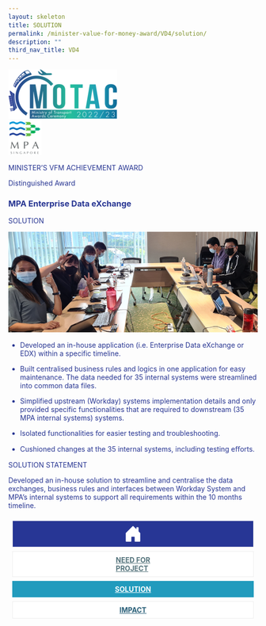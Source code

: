 ```yaml
---
layout: skeleton
title: SOLUTION
permalink: /minister-value-for-money-award/VD4/solution/
description: ""
third_nav_title: VD4
---
```

  <style type="text/css">
    .text-pri {
      color: #273592;
    }

    .nav-tabs {
      border-bottom: none !important;
      overflow: hidden !important;
    }

    .nav-link {
      margin: 8px !important;
      border-radius: 0px !important;
      font-weight: 700 !important;
      padding: 0.5rem 2.8rem !important;
    }

    .link-home {
      border: 1px solid #eee !important;
      color: #fff !important;
      background: rgb(39, 54, 149) !important;
      display: flex;
      justify-content: center;
      align-items: center;
    }

    .link-project {
      border: 1px solid #eee !important;
      color: rgb(83, 114, 122) !important;
      background-color: #fff !important;
      display: flex;
      justify-content: center;
      align-items: center;
    }

    .link-project.active {
      border: none !important;
      color: #fff !important;
      background: rgb(41, 115, 144) !important;
    }

    .link-solution {
      border: 1px solid #eee !important;
      color: rgb(69, 148, 145) !important;
      background-color: #fff !important;
      display: flex;
      justify-content: center;
      align-items: center;
    }

    .link-solution.active {
      border: none !important;
      color: #fff !important;
      background: rgb(34, 155, 189) !important;
    }

    .link-impact {
      border: 1px solid #eee !important;
      color: rgb(41, 95, 120) !important;
      background-color: #fff !important;
      display: flex;
      justify-content: center;
      align-items: center;
    }

    .link-impact.active {
      border: none !important;
      color: #fff !important;
      background: rgb(10, 91, 142) !important;
    }
  </style>
  <div class="container py-5 card-bg text-pri my-5">
    <div class="row">
      <div class="col-sm-12 pt-4 pb-3 text-center">
        <img src="/images/Logos/MOTAC_header.png" alt="motac logo" class="img-fluid" />
      </div>
    </div>
    <div class="row border border-4 border-info">
      <div class="col-sm-4 py-3 text-center d-flex flex-column align-items-center justify-content-center">
        <img src="/images/Logos/MPA.png" class="img-fluid" alt="MPA" />
      </div>
      <div class="col-sm-8 py-3 text-center bg-primary d-flex justify-content-center flex-column aligin-items-center">
        <p class="mb-1 text-light font-weight-bold raleway-font"> MINISTER’S VFM ACHIEVEMENT AWARD </p>
        <p class="mb-0 distinguished-award">Distinguished Award</p>
      </div>
    </div>
    <div class="row">
      <div class="col-12 py-3">
        <h3 class="text-center font-weight-bold"> MPA Enterprise Data eXchange </h3>
      </div>
      <div class="col-sm-12 text-center py-2 my-2 bg-secondary">
        <p class="mb-0 h3 font-weight-bold text-uppercase">SOLUTION</p>
      </div>
      <div class="col-sm-12 py-5">
        <div class="row py-2">
          <div class="col-sm-11 mx-auto text-center">
            <img src="/images/VFM/VD4/VD4_Solution1.png" class="img-fluid border border-5 border-primary" alt="" />
          </div>
          <div class="col-sm-11 py-2 mx-auto">
            <ul class="text-pri">
              <li>
                <p> Developed an in-house application (i.e. Enterprise Data eXchange or EDX) within a specific timeline.​ </p>
              </li>
              <li>
                <p> Built centralised business rules and logics in one application for easy maintenance. The data needed for 35 internal systems were streamlined into common data files.​ </p>
              </li>
              <li>
                <p> Simplified upstream (Workday) systems implementation details and only provided specific functionalities that are required to downstream (35 MPA internal systems) systems.​ </p>
              </li>
              <li>
                <p> Isolated functionalities for easier testing and troubleshooting.​ </p>
              </li>
              <li>
                <p> Cushioned changes at the 35 internal systems, including testing eﬀorts.​ </p>
              </li>
            </ul>
          </div>
        </div>
      </div>
    </div>
    <div class="row">
      <div class="col-sm-12 text-center py-2 my-2 bg-secondary">
        <p class="mb-0 h3 font-weight-bold text-uppercase"> SOLUTION STATEMENT </p>
      </div>
      <div class="col-sm-12 py-2">
        <p class="mb-0 font-weight-bold"> Developed an in-house solution to streamline and centralise the data exchanges, business rules and interfaces between Workday System and MPA’s internal systems to support all requirements within the 10 months timeline. </p>
      </div>
    </div>
    <nav>
      <div class="nav nav-tabs nav-fill" id="nav-tab" role="tablist">
        <a class="nav-link text-uppercase link-home text-decoration-none" id="nav-home-tab" href="/minister-value-for-money-award/VD4/home/">
          <svg xmlns="http://www.w3.org/2000/svg" width="36" height="36" fill="currentColor" class="bi bi-house-door-fill" viewBox="0 0 16 16">
            <path d="M6.5 14.5v-3.505c0-.245.25-.495.5-.495h2c.25 0 .5.25.5.5v3.5a.5.5 0 0 0 .5.5h4a.5.5 0 0 0 .5-.5v-7a.5.5 0 0 0-.146-.354L13 5.793V2.5a.5.5 0 0 0-.5-.5h-1a.5.5 0 0 0-.5.5v1.293L8.354 1.146a.5.5 0 0 0-.708 0l-6 6A.5.5 0 0 0 1.5 7.5v7a.5.5 0 0 0 .5.5h4a.5.5 0 0 0 .5-.5Z" />
          </svg>
        </a>
        <a class="nav-link link-project text-decoration-none" id="nav-project-tab" href="/minister-value-for-money-award/VD4/need-for-project/"> NEED FOR <br /> PROJECT </a>
        <a class="nav-link link-solution active text-decoration-none" id="nav-solution-tab" href="/minister-value-for-money-award/VD4/solution/"> SOLUTION</a>
        <a class="nav-link link-impact text-decoration-none" id="nav-impact-tab" href="/minister-value-for-money-award/VD4/impact/"> IMPACT</a>
      </div>
    </nav>
  </div>